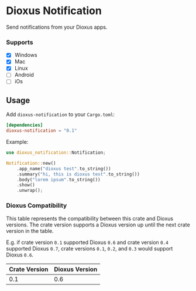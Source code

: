 # Dioxus Notification
Send notifications from your Dioxus apps.

### Supports
- [x] Windows
- [x] Mac
- [x] Linux
- [ ] Android
- [ ] iOs

## Usage
Add `dioxus-notification` to your `Cargo.toml`:
```toml
[dependencies]
dioxus-notification = "0.1"
```

Example:
```rs
use dioxus_notification::Notification;

Notification::new()
    .app_name("dioxus test".to_string())
    .summary("hi, this is dioxus test".to_string())
    .body("lorem ipsum".to_string())
    .show()
    .unwrap();
```



### Dioxus Compatibility
This table represents the compatibility between this crate and Dioxus versions.
The crate version supports a Dioxus version up until the next crate version in the table.

E.g. if crate version `0.1` supported Dioxus `0.6` and crate version `0.4` supported Dioxus `0.7`, crate versions `0.1`, `0.2`, and `0.3` would support Dioxus `0.6`.

| Crate Version | Dioxus Version |
| ------------- | -------------- |
| 0.1           | 0.6            |